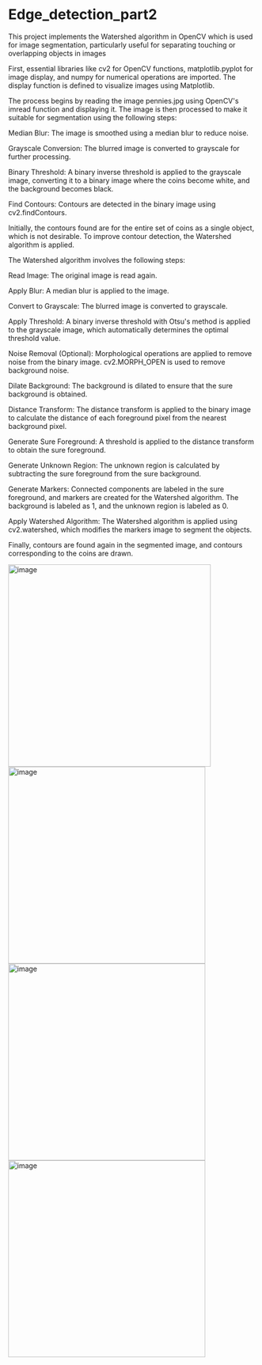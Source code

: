 # Edge_detection_part2
This project implements the Watershed algorithm in OpenCV which is used for image segmentation, particularly useful for separating touching or overlapping objects in images

First, essential libraries like cv2 for OpenCV functions, matplotlib.pyplot for image display, and numpy for numerical operations are imported. The display function is defined to visualize images using Matplotlib.

The process begins by reading the image pennies.jpg using OpenCV's imread function and displaying it. The image is then processed to make it suitable for segmentation using the following steps:

Median Blur: The image is smoothed using a median blur to reduce noise.

Grayscale Conversion: The blurred image is converted to grayscale for further processing.

Binary Threshold: A binary inverse threshold is applied to the grayscale image, converting it to a binary image where the coins become white, and the background becomes black.

Find Contours: Contours are detected in the binary image using cv2.findContours.

Initially, the contours found are for the entire set of coins as a single object, which is not desirable. To improve contour detection, the Watershed algorithm is applied.

The Watershed algorithm involves the following steps:

Read Image: The original image is read again.

Apply Blur: A median blur is applied to the image.

Convert to Grayscale: The blurred image is converted to grayscale.

Apply Threshold: A binary inverse threshold with Otsu's method is applied to the grayscale image, which automatically determines the optimal threshold value.

Noise Removal (Optional): Morphological operations are applied to remove noise from the binary image. cv2.MORPH_OPEN is used to remove background noise.

Dilate Background: The background is dilated to ensure that the sure background is obtained.

Distance Transform: The distance transform is applied to the binary image to calculate the distance of each foreground pixel from the nearest background pixel.

Generate Sure Foreground: A threshold is applied to the distance transform to obtain the sure foreground.

Generate Unknown Region: The unknown region is calculated by subtracting the sure foreground from the sure background.

Generate Markers: Connected components are labeled in the sure foreground, and markers are created for the Watershed algorithm. The background is labeled as 1, and the unknown region is labeled as 0.

Apply Watershed Algorithm: The Watershed algorithm is applied using cv2.watershed, which modifies the markers image to segment the objects.

Finally, contours are found again in the segmented image, and contours corresponding to the coins are drawn.

<img width="409" alt="image" src="https://github.com/user-attachments/assets/64f67f12-f1f3-4741-85ca-3bec7ae188df" />
<img width="398" alt="image" src="https://github.com/user-attachments/assets/4c024cfb-10e4-4165-8120-b895a77c2310" />
<img width="398" alt="image" src="https://github.com/user-attachments/assets/ddfa65b4-5039-4f10-a36a-7a65c6f73695" />
<img width="398" alt="image" src="https://github.com/user-attachments/assets/a38fcc50-11b9-4f7f-b8f7-7f401863a3b4" />


